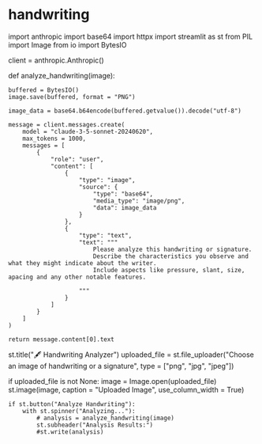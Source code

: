 # handwriting
import anthropic
import base64
import httpx
import streamlit as st
from PIL import Image
from io import BytesIO


client = anthropic.Anthropic()

def analyze_handwriting(image):

    buffered = BytesIO()
    image.save(buffered, format = "PNG")

    image_data = base64.b64encode(buffered.getvalue()).decode("utf-8")

    message = client.messages.create(
        model = "claude-3-5-sonnet-20240620",
        max_tokens = 1000,
        messages = [
            {
                "role": "user",
                "content": [
                    {
                        "type": "image",
                        "source": {
                            "type": "base64",
                            "media_type": "image/png",
                            "data": image_data
                        }
                    },
                    {
                        "type": "text",
                        "text": """
                            Please analyze this handwriting or signature.
                            Describe the characteristics you observe and what they might indicate about the writer.
                            Include aspects like pressure, slant, size, apacing and any other notable features.

                        """
                    }
                ]
            }
        ]
    )

    return message.content[0].text

st.title("🖋️ Handwriting Analyzer")
uploaded_file = st.file_uploader("Choose an image of handwriting or a signature", type = ["png", "jpg", "jpeg"])

if uploaded_file is not None:
    image = Image.open(uploaded_file)
    st.image(image, caption = "Uploaded Image", use_column_width = True)

    if st.button("Analyze Handwriting"):
        with st.spinner("Analyzing..."):
            # analysis = analyze_handwriting(image)
            st.subheader("Analysis Results:")
            #st.write(analysis)
